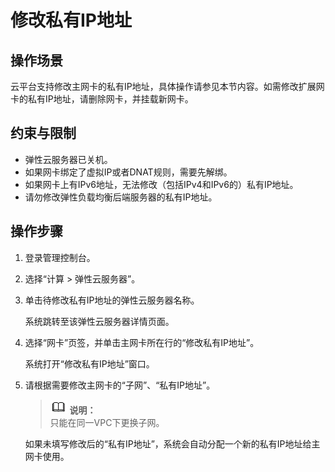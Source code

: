 # 修改私有IP地址<a name="ZH-CN_TOPIC_0133339807"></a>

## 操作场景<a name="section8230202916388"></a>

云平台支持修改主网卡的私有IP地址，具体操作请参见本节内容。如需修改扩展网卡的私有IP地址，请删除网卡，并挂载新网卡。

## 约束与限制<a name="section205851733132119"></a>

-   弹性云服务器已关机。
-   如果网卡绑定了虚拟IP或者DNAT规则，需要先解绑。
-   如果网卡上有IPv6地址，无法修改（包括IPv4和IPv6的）私有IP地址。
-   请勿修改弹性负载均衡后端服务器的私有IP地址。

## 操作步骤<a name="section101008535219"></a>

1.  登录管理控制台。
2.  选择“计算 \> 弹性云服务器”。
3.  单击待修改私有IP地址的弹性云服务器名称。

    系统跳转至该弹性云服务器详情页面。

4.  选择“网卡”页签，并单击主网卡所在行的“修改私有IP地址”。

    系统打开“修改私有IP地址”窗口。

5.  请根据需要修改主网卡的“子网”、“私有IP地址”。

    >![](public_sys-resources/icon-note.gif) **说明：**   
    >只能在同一VPC下更换子网。  

    如果未填写修改后的“私有IP地址”，系统会自动分配一个新的私有IP地址给主网卡使用。


